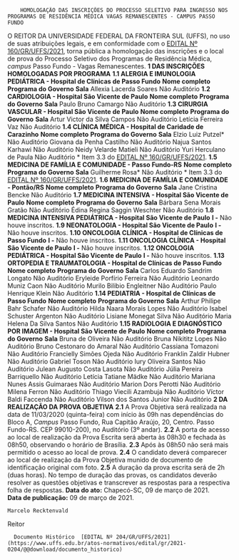         HOMOLOGAÇÃO DAS INSCRIÇÕES DO PROCESSO SELETIVO PARA INGRESSO NOS PROGRAMAS DE RESIDÊNCIA MÉDICA VAGAS REMANESCENTES - CAMPUS PASSO FUNDO  

 O REITOR DA UNIVERSIDADE FEDERAL DA FRONTEIRA SUL (UFFS), no uso de suas atribuições legais, e em conformidade com o [EDITAL Nº 160/GR/UFFS/2021](https://www.uffs.edu.br/atos-normativos/edital/gr/2021-0160), torna pública a homologação das inscrições e o local de prova do Processo Seletivo dos Programas de Residência Médica, *campus*  Passo Fundo - Vagas Remanescentes.  **1 DAS INSCRIÇÕES HOMOLOGADAS POR PROGRAMA** **1.1 ALERGIA E IMUNOLOGIA PEDIÁTRICA - Hospital de Clínicas de Passo Fundo**     **Nome completo**   **Programa do Governo**   **Sala**     Allexia Lacerda Soares   Não   Auditório     **1.2 CARDIOLOGIA - Hospital São Vicente de Paulo**     **Nome completo**   **Programa do Governo**   **Sala**     Paulo Bruno Camargo   Não   Auditório     **1.3 CIRURGIA VASCULAR - Hospital São Vicente de Paulo**     **Nome completo**   **Programa do Governo**   **Sala**     Artur Victor da Silva Campos   Não   Auditório     Letícia Ferreira Vaz   Não   Auditório     **1.4 CLÍNICA MÉDICA - Hospital de Caridade de Carazinho**     **Nome completo**   **Programa do Governo**   **Sala**     Elzio Luiz Putzel*   Não   Auditório     Giovana da Penha Castilho   Não   Auditório     Najua Santos Karhawi   Não   Auditório     Neidy Velarde Matieli   Não   Auditório     Yuri Herculano de Paula   Não   Auditório     * Item 3.3 do [EDITAL Nº 160/GR/UFFS/2021](https://www.uffs.edu.br/atos-normativos/edital/gr/2021-0160). **1.5 MEDICINA DE FAMÍLIA E COMUNIDADE - Passo Fundo-RS**     **Nome completo**   **Programa do Governo**   **Sala**     Guilherme Rosa*   Não   Auditório     * Item 3.3 do [EDITAL Nº 160/GR/UFFS/2021](https://www.uffs.edu.br/atos-normativos/edital/gr/2021-0160). **1.6 MEDICINA DE FAMÍLIA E COMUNIDADE - Pontão/RS**     **Nome completo**   **Programa do Governo**   **Sala**     Jane Cristina Bencke   Não   Auditório     **1.7 MEDICINA INTENSIVA - Hospital São Vicente de Paulo**     **Nome completo**   **Programa do Governo**   **Sala**     Bárbara Sena Morais Gratão   Não   Auditório     Édina Regina Saggin Weschter   Não   Auditório     **1.8 MEDICINA INTENSIVA PEDIÁTRICA - Hospital São Vicente de Paulo** **I -**  Não houve inscritos. **1.9 NEONATOLOGIA - Hospital São Vicente de Paulo** **I -**  Não houve inscritos. **1.10 ONCOLOGIA CLÍNICA - Hospital de Clínicas de Passo Fundo** **I -**  Não houve inscritos. **1.11 ONCOLOGIA CLÍNICA - Hospital São Vicente de Paulo** **I -**  Não houve inscritos. **1.12 ONCOLOGIA PEDIÁTRICA - Hospital São Vicente de Paulo** **I -**  Não houve inscritos. **1.13 ORTOPEDIA E TRAUMATOLOGIA - Hospital de Clínicas de Passo Fundo**     **Nome completo**   **Programa do Governo**   **Sala**     Carlos Eduardo Sandrim Longato   Não   Auditório     Eryleide Porfírio Ferreira   Não   Auditório     Leonardo Muniz Caon   Não   Auditório     Murilo Bilibio Engleitner   Não   Auditório     Paulo Henrique Klein   Não   Auditório     **1.14 PEDIATRIA - Hospital de Clínicas de Passo Fundo**     **Nome completo**   **Programa do Governo**   **Sala**     Arthur Philipe Bahr Schafer   Não   Auditório     Hilda Naara Morais Lopes   Não   Auditório     Isabel Schuster Argenton   Não   Auditório     Lisiane Monegat Silva   Não   Auditório     Maria Helena Da Silva Santos   Não   Auditório     **1.15 RADIOLOGIA E DIAGNÓSTICO POR IMAGEM - Hospital São Vicente de Paulo**     **Nome completo**   **Programa do Governo**   **Sala**     Bruna de Oliveira   Não   Auditório     Bruna Nikititz Lopes   Não   Auditório     Bruno Cestonaro do Amaral   Não   Auditório     Cassiana Tomazoni   Não   Auditório     Francielly Simões Ojeda   Não   Auditório     Franklin Zaldir Hubner   Não   Auditório     Gabriel Toson   Não   Auditório     Iury Oliveira Santos   Não   Auditório     Julean Augusto Costa Lasota   Não   Auditório     Júlia Pereira Barriquello   Não   Auditório     Letícia Tatiane Mädke   Não   Auditório     Mariana Nunes Assis Guimaraes   Não   Auditório     Marion Dors Perotti   Não   Auditório     Milena Ferron   Não   Auditório     Thiago Viecili Azambuja   Não   Auditório     Víctor Baldi Faccenda   Não   Auditório     Vilson dos Santos Junior   Não   Auditório      **2 DA REALIZAÇÃO DA PROVA OBJETIVA** **2.1**  A Prova Objetiva será realizada na data de 11/03/2020 (quinta-feira) com início às 09h nas dependências do Bloco A, *Campus*  Passo Fundo, Rua Capitão Araújo, 20, Centro. Passo Fundo-RS. CEP 99010-200), no Auditório (3º andar). **2.2**  A porta de acesso ao local de realização da Prova Escrita será aberta às 08h30 e fechada às 08h50, observando o horário de Brasília. **2.3**  Após às 08h50 não será mais permitido o acesso ao local de prova. **2.4**  O candidato deverá comparecer ao local de realização da Prova Objetiva munido de documento de identificação original com foto. **2.5**  A duração da prova escrita será de 2h (duas horas). No tempo de duração das provas, os candidatos deverão resolver as questões objetivas e transcrever as respostas para a respectiva folha de respostas.        **Data do ato:** Chapecó-SC, 09 de março de 2021.   
 **Data de publicação:**  09 de março de 2021. 

    Marcelo Recktenvald   
 Reitor 

      Documento Histórico  [EDITAL Nº 204/GR/UFFS/2021](https://www.uffs.edu.br/atos-normativos/edital/gr/2021-0204/@@download/documento_historico)     
      
